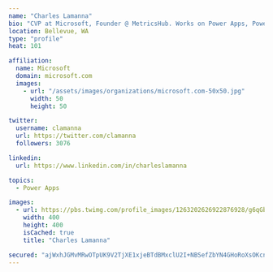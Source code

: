 ```yaml
---
name: "Charles Lamanna"
bio: "CVP at Microsoft, Founder @ MetricsHub. Works on Power Apps, Power Automate, Power Virtual Agent, Common Data Service and Dynamics 365."
location: Bellevue, WA
type: "profile"
heat: 101

affiliation:
  name: Microsoft
  domain: microsoft.com
  images:
    - url: "/assets/images/organizations/microsoft.com-50x50.jpg"
      width: 50
      height: 50

twitter:
  username: clamanna
  url: https://twitter.com/clamanna
  followers: 3076

linkedin:
  url: https://www.linkedin.com/in/charleslamanna

topics:
  - Power Apps

images:
  - url: https://pbs.twimg.com/profile_images/1263202626922876928/g6qGbHZ-_400x400.jpg
    width: 400
    height: 400
    isCached: true
    title: "Charles Lamanna"

secured: "ajWxhJGMvMRwOTpUK9V2TjXE1xjeBTdBMxclU2I+NBSefZbYN4GHoRoXsOKcnsPUMghLDYMHnrkbv+viidbO6pyfqYLYOYX9No2GSRX+/mv1YanDoRP3pOfefeyQf5iwoQv9kwPPj/NjV/dgW7qnU3OpKH40N3SFTbm0HxAfKS8LkmTdRAVWM3PaJz9eDnuFaF9Te1GWlmpnoP3BIfOKu0/X3IRfilafplXf+J+fWFK04QbYHx8/aHnfDFE3wEsKsAniP37mBas0UiBuXxTUtnvsr/PzfdP8N6i71fX9YQQh8jIwuBy/EBFe2rAPH1j000sm8llXtkvYRd3yQ8rNEVyM5SX4faSgwT4ABfMmkTbH7BHi1R3z4WqC/J0Suzk6vfRnIdKIHwP9Ab1u4l9xbCspVUBwNkVtyaaHXDI1cGI=;wn/WcD1YFvIwJlDNtiOszA=="
---
```


